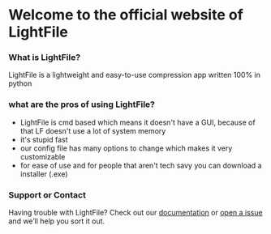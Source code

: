 # Welcome to the official website of LightFile



### What is LightFile?

LightFile is a lightweight and easy-to-use compression app written 100% in python

### what are the pros of using LightFile?

- LightFile is cmd based which means it doesn't have a GUI, because of that LF doesn't use a lot of system memory
- it's stupid fast
- our config file has many options to change which makes it very customizable 
- for ease of use and for people that aren't tech savy you can download a installer (.exe)

### Support or Contact

Having trouble with LightFile? Check out our [documentation](https://github.com/Light-Software/LightFile/wiki) or [open a issue](https://github.com/Light-Software/LightFile/issues) and we’ll help you sort it out.

